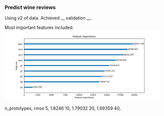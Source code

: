 ### Predict wine reviews

Using v2 of data.
Achieved __ validation __.

Most important features included:
![feature importance](figures/feature_importance.png)

n_prototypes, rmse
5, 1.8246
10, 1.79032
20, 1.69359
40, 